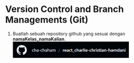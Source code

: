 # Version Control and Branch Managements (Git)

1. Buatlah sebuah repository github yang sesuai dengan **namaKelas_namaKalian**.
![Gambar Tugas Nomor 1](https://github.com/cha-chaham/react_charlie-christian-hamdani/blob/05a5fcaacb4e14200f3180d80ecf49dcac537211/02_Version%20Control%20and%20Branch%20Managements%20(Git)/screenshots/02_Version%20Control%20and%20Branch%20Managements%20Git_Latihan%2001.png "Gambar Latihan")
